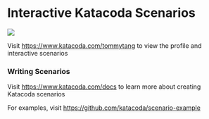 # Interactive Katacoda Scenarios

[![](http://shields.katacoda.com/katacoda/tommytang/count.svg)](https://www.katacoda.com/tommytang "Get your profile on Katacoda.com")

Visit https://www.katacoda.com/tommytang to view the profile and interactive scenarios

### Writing Scenarios
Visit https://www.katacoda.com/docs to learn more about creating Katacoda scenarios

For examples, visit https://github.com/katacoda/scenario-example
